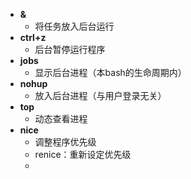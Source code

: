 - **&**
	- 将任务放入后台运行
- **ctrl+z**
	- 后台暂停运行程序
- **jobs**
	- 显示后台进程（本bash的生命周期内）
- **nohup**
	- 放入后台进程（与用户登录无关）
- **top**
	- 动态查看进程
- **nice**
	- 调整程序优先级
	- renice：重新设定优先级
	- 
<!--stackedit_data:
eyJoaXN0b3J5IjpbMTIwMzI5NDAxNSwxMjE4MDU3NDgxLDYwND
c5MTgyMSwtMTc4MjUzMjAwN119
-->